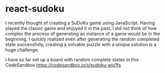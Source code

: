 # react-sudoku
I recently thought of creating a SuDoKu game using JavaScript. Having played the classic game and enjoyed it in the past, I did not think of how complex the process of generating an instance of a game would be in the beginning. I quickly realized even after generating the random completed state successfully, creating a solvable puzzle with a unique solution is a huge challenge.

I have so far set up a board with random complete states in this CodeSandbox https://codesandbox.io/s/sudoku-wjo1fs
